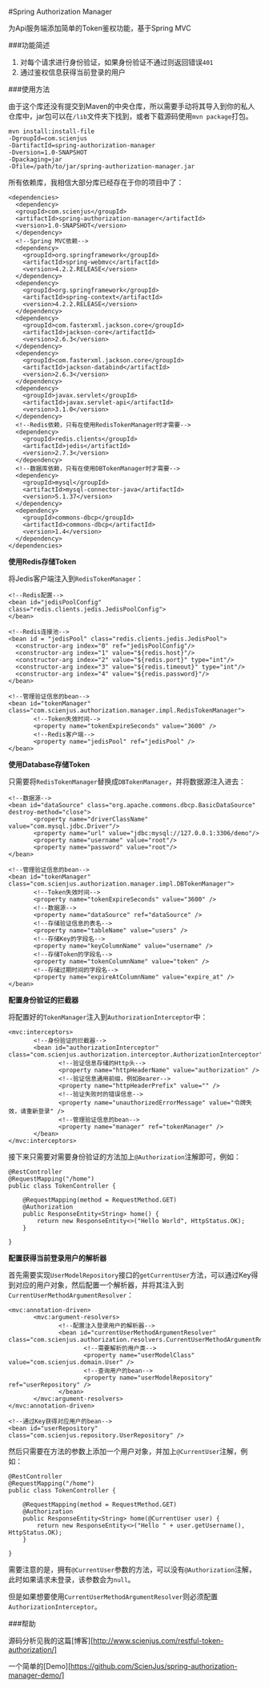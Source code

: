 #Spring Authorization Manager

为Api服务端添加简单的Token鉴权功能，基于Spring MVC

###功能简述

1. 对每个请求进行身份验证，如果身份验证不通过则返回错误`401`
2. 通过鉴权信息获得当前登录的用户

###使用方法

由于这个库还没有提交到Maven的中央仓库，所以需要手动将其导入到你的私人仓库中，jar包可以在`/lib`文件夹下找到，或者下载源码使用`mvn package`打包。

```
mvn install:install-file  
-DgroupId=com.scienjus
-DartifactId=spring-authorization-manager
-Dversion=1.0-SNAPSHOT
-Dpackaging=jar  
-Dfile=/path/to/jar/spring-authorization-manager.jar
```

所有依赖库，我相信大部分库已经存在于你的项目中了：

```
<dependencies>
  <dependency>
  <groupId>com.scienjus</groupId>
  <artifactId>spring-authorization-manager</artifactId>
  <version>1.0-SNAPSHOT</version>
  </dependency>
  <!--Spring MVC依赖-->
  <dependency>
    <groupId>org.springframework</groupId>
    <artifactId>spring-webmvc</artifactId>
    <version>4.2.2.RELEASE</version>
  </dependency>
  <dependency>
    <groupId>org.springframework</groupId>
    <artifactId>spring-context</artifactId>
    <version>4.2.2.RELEASE</version>
  </dependency>
  <dependency>
    <groupId>com.fasterxml.jackson.core</groupId>
    <artifactId>jackson-core</artifactId>
    <version>2.6.3</version>
  </dependency>
  <dependency>
    <groupId>com.fasterxml.jackson.core</groupId>
    <artifactId>jackson-databind</artifactId>
    <version>2.6.3</version>
  </dependency>
  <dependency>
    <groupId>javax.servlet</groupId>
    <artifactId>javax.servlet-api</artifactId>
    <version>3.1.0</version>
  </dependency>
  <!--Redis依赖，只有在使用RedisTokenManager时才需要-->
  <dependency>
    <groupId>redis.clients</groupId>
    <artifactId>jedis</artifactId>
    <version>2.7.3</version>
  </dependency>
  <!--数据库依赖，只有在使用DBTokenManager时才需要-->
  <dependency>
    <groupId>mysql</groupId>
    <artifactId>mysql-connector-java</artifactId>
    <version>5.1.37</version>
  </dependency>
  <dependency>
    <groupId>commons-dbcp</groupId>
    <artifactId>commons-dbcp</artifactId>
    <version>1.4</version>
  </dependency>
</dependencies>
```

**使用Redis存储Token**

将Jedis客户端注入到`RedisTokenManager`：

```
<!--Redis配置-->
<bean id="jedisPoolConfig" class="redis.clients.jedis.JedisPoolConfig">
</bean>

<!--Redis连接池-->
<bean id = "jedisPool" class="redis.clients.jedis.JedisPool">
  <constructor-arg index="0" ref="jedisPoolConfig"/>
  <constructor-arg index="1" value="${redis.host}"/>
  <constructor-arg index="2" value="${redis.port}" type="int"/>
  <constructor-arg index="3" value="${redis.timeout}" type="int"/>
  <constructor-arg index="4" value="${redis.password}"/>
</bean>

<!--管理验证信息的bean-->
<bean id="tokenManager" class="com.scienjus.authorization.manager.impl.RedisTokenManager">
       <!--Token失效时间-->
       <property name="tokenExpireSeconds" value="3600" />
       <!--Redis客户端-->
       <property name="jedisPool" ref="jedisPool" />
</bean>
```

**使用Database存储Token**

只需要将`RedisTokenManager`替换成`DBTokenManager`，并将数据源注入进去：

```
<!--数据源-->
<bean id="dataSource" class="org.apache.commons.dbcp.BasicDataSource" destroy-method="close">
       <property name="driverClassName" value="com.mysql.jdbc.Driver"/>
       <property name="url" value="jdbc:mysql://127.0.0.1:3306/demo"/>
       <property name="username" value="root"/>
       <property name="password" value="root"/>
</bean>

<!--管理验证信息的bean-->
<bean id="tokenManager" class="com.scienjus.authorization.manager.impl.DBTokenManager">
       <!--Token失效时间-->
       <property name="tokenExpireSeconds" value="3600" />
       <!--数据源-->
       <property name="dataSource" ref="dataSource" />
       <!--存储验证信息的表名-->
       <property name="tableName" value="users" />
       <!--存储Key的字段名-->
       <property name="keyColumnName" value="username" />
       <!--存储Token的字段名-->
       <property name="tokenColumnName" value="token" />
       <!--存储过期时间的字段名-->
       <property name="expireAtColumnName" value="expire_at" />
</bean>
```

**配置身份验证的拦截器**

将配置好的`TokenManager`注入到`AuthorizationInterceptor`中：

```
<mvc:interceptors>
       <!--身份验证的拦截器-->
       <bean id="authorizationInterceptor" class="com.scienjus.authorization.interceptor.AuthorizationInterceptor">
              <!--验证信息存储的Http头-->
              <property name="httpHeaderName" value="authorization" />
              <!--验证信息通用前缀，例如Bearer-->
              <property name="httpHeaderPrefix" value="" />
              <!--验证失败时的错误信息-->
              <property name="unauthorizedErrorMessage" value="令牌失效，请重新登录" />
              <!--管理验证信息的bean-->
              <property name="manager" ref="tokenManager" />
       </bean>
</mvc:interceptors>
```

接下来只需要对需要身份验证的方法加上`@Authorization`注解即可，例如：

```
@RestController
@RequestMapping("/home")
public class TokenController {

    @RequestMapping(method = RequestMethod.GET)
    @Authorization
    public ResponseEntity<String> home() {
        return new ResponseEntity<>("Hello World", HttpStatus.OK);
    }

}
```
**配置获得当前登录用户的解析器**

首先需要实现`UserModelRepository`接口的`getCurrentUser`方法，可以通过Key得到对应的用户对象，然后配置一个解析器，并将其注入到`CurrentUserMethodArgumentResolver`：

```
<mvc:annotation-driven>
       <mvc:argument-resolvers>
              <!--配置注入登录用户的解析器-->
              <bean id="currentUserMethodArgumentResolver" class="com.scienjus.authorization.resolvers.CurrentUserMethodArgumentResolver">
                     <!--需要解析的用户类-->
                     <property name="userModelClass" value="com.scienjus.domain.User" />
                     <!--查询用户的bean-->
                     <property name="userModelRepository" ref="userRepository" />
              </bean>
       </mvc:argument-resolvers>
</mvc:annotation-driven>

<!--通过Key获得对应用户的bean-->
<bean id="userRepository" class="com.scienjus.repository.UserRepository" />
```

然后只需要在方法的参数上添加一个用户对象，并加上`@CurrentUser`注解，例如：

```
@RestController
@RequestMapping("/home")
public class TokenController {

    @RequestMapping(method = RequestMethod.GET)
    @Authorization
    public ResponseEntity<String> home(@CurrentUser user) {
        return new ResponseEntity<>("Hello " + user.getUsername(), HttpStatus.OK);
    }

}
```

需要注意的是，拥有`@CurrentUser`参数的方法，可以没有`@Authorization`注解，此时如果请求未登录，该参数会为`null`。

但是如果想要使用`CurrentUserMethodArgumentResolver`则必须配置`AuthorizationInterceptor`。

###帮助

源码分析见我的这篇[博客][http://www.scienjus.com/restful-token-authorization/]

一个简单的[Demo][https://github.com/ScienJus/spring-authorization-manager-demo/]
